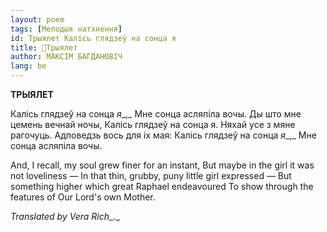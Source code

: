 ```yaml
---
layout: poem
tags: [Мелодыя натхнення]
id: Трыялет Калісь глядзеў на сонца я
title: 🚧Трыялет
author: МАКСІМ БАГДАНОВІЧ
lang: be
---
```



 
**ТРЫЯЛЕТ**

Калісь глядзеў на сонца _я__,_ Мне сонца асляпіла вочы. Ды што мне цемень вечнай ночы, Калісь глядзеў на сонца я. Няхай усе з мяне рагочуць. Адповедзь вось для іх мая: Калісь глядзеў на сонца _я__,_ Мне сонца асляпіла вочы.

And, I recall, my soul grew finer for an instant, But maybe in the girl it was not loveliness — In that thin, grubby, puny little girl expressed — But something higher which great Raphael endeavoured To show through the features of Our Lord's own Mother.

_Translated by Vera Rich__._

  